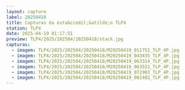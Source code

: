 ```yaml
---
layout: capture
label: 20250418
title: Capturas da esta&ccedil;&atilde;o TLP4
station: TLP4
date: 2025-04-19 01:17:51
preview: TLP4/2025/202504/20250418/stack.jpg
capturas:
  - imagem: TLP4/2025/202504/20250418/M20250419_011751_TLP_4P.jpg
  - imagem: TLP4/2025/202504/20250418/M20250419_043435_TLP_4P.jpg
  - imagem: TLP4/2025/202504/20250418/M20250419_063314_TLP_4P.jpg
  - imagem: TLP4/2025/202504/20250418/M20250419_063551_TLP_4P.jpg
  - imagem: TLP4/2025/202504/20250418/M20250419_072903_TLP_4P.jpg
  - imagem: TLP4/2025/202504/20250418/M20250419_082402_TLP_4P.jpg
---
```

